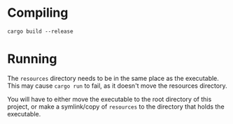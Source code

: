 # Compiling

`cargo build --release`

# Running

The `resources` directory needs to be in the same place as the executable.  
This may cause `cargo run` to fail, as it doesn't move the resources directory.

You will have to either move the executable to the root directory of this
project, or make a symlink/copy of `resources` to the directory that holds the
executable.
